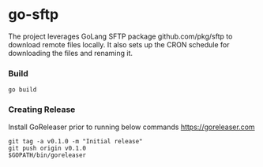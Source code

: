 # go-sftp
The project leverages GoLang SFTP package github.com/pkg/sftp to download remote files locally. It also sets up the CRON schedule for downloading the files and renaming it.

### Build
```
go build
```

### Creating Release
Install GoReleaser prior to running below commands https://goreleaser.com
```
git tag -a v0.1.0 -m "Initial release"
git push origin v0.1.0
$GOPATH/bin/goreleaser
```
